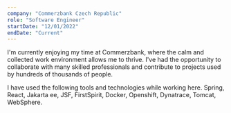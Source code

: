 ```yaml
---
company: "Commerzbank Czech Republic"
role: "Software Engineer"
startDate: "12/01/2022"
endDate: "Current"
---
```


I'm currently enjoying my time at Commerzbank,
where the calm and collected work environment allows me to thrive.
I've had the opportunity to collaborate with many skilled professionals
and contribute to projects used by hundreds of thousands of people.

I have used the following tools and technologies while working here.
Spring, React, Jakarta ee, JSF, FirstSpirit, Docker, Openshift,
Dynatrace, Tomcat, WebSphere.

